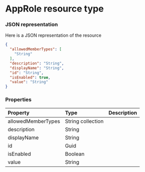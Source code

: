 # AppRole resource type



### JSON representation

Here is a JSON representation of the resource

```json
{
  "allowedMemberTypes": [
    "String"
  ],
  "description": "String",
  "displayName": "String",
  "id": "String",
  "isEnabled": true,
  "value": "String"
}

```
### Properties
| Property	   | Type	|Description|
|:---------------|:--------|:----------|
|allowedMemberTypes|String collection||
|description|String||
|displayName|String||
|id|Guid||
|isEnabled|Boolean||
|value|String||

<!-- uuid: d968a850-6e3a-4438-95fe-82a7627dae89
2015-10-09 15:58:16 UTC -->